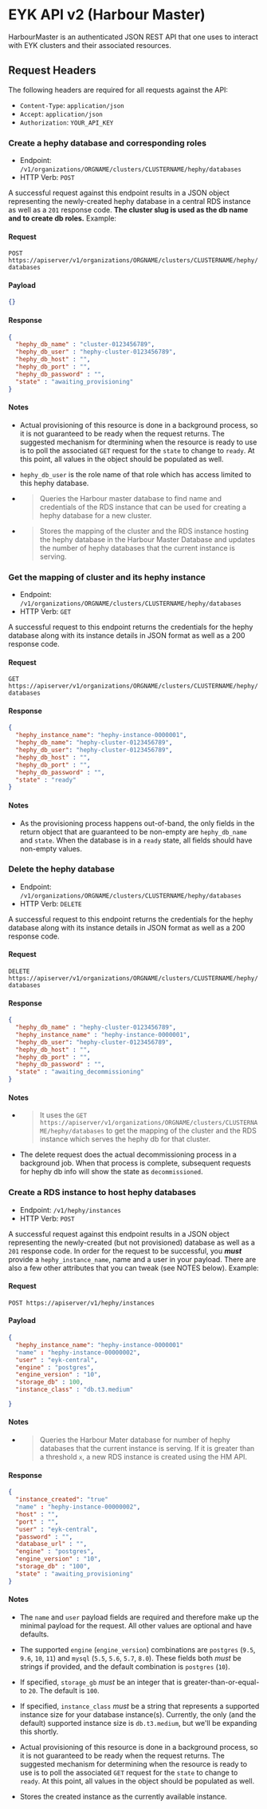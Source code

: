 # EYK API v2 (Harbour Master) #

HarbourMaster is an authenticated JSON REST API that one uses to interact with EYK clusters and their associated resources.

## Request Headers ##

The following headers are required for all requests against the API:

* `Content-Type`: `application/json`
* `Accept`: `application/json`
* `Authorization`: `YOUR_API_KEY`

### Create a hephy database and corresponding roles ###

* Endpoint: `/v1/organizations/ORGNAME/clusters/CLUSTERNAME/hephy/databases`
* HTTP Verb: `POST`

A successful request against this endpoint results in a JSON object representing the newly-created hephy database in a central RDS instance as well as a `201` response code. **The cluster slug is used as the db name and to create db roles.** Example:

#### Request ####

`POST https://apiserver/v1/organizations/ORGNAME/clusters/CLUSTERNAME/hephy/databases`

#### Payload ####

```json
{}
```

#### Response ####

```json
{
  "hephy_db_name" : "cluster-0123456789",
  "hephy_db_user" : "hephy-cluster-0123456789",
  "hephy_db_host" : "",
  "hephy_db_port" : "",
  "hephy_db_password" : "",
  "state" : "awaiting_provisioning"
}
```

#### Notes ####

* Actual provisioning of this resource is done in a background process, so it is not guaranteed to be ready when the request returns. The suggested mechanism for dtermining when the resource is ready to use is to poll the associated `GET` request for the `state` to change to `ready`. At this point, all values in the object should be populated as well.

* `hephy_db_user` is the role name of that role which has access limited to this hephy database.

* > Queries the Harbour master database to find name and credentials of the RDS instance that can be used for creating a hephy database for a new cluster.

* > Stores the mapping of the cluster and the RDS instance hosting the hephy database in the Harbour Master Database and updates the number of hephy databases that the current instance is serving.

### Get the mapping of cluster and its hephy instance ###

* Endpoint: `/v1/organizations/ORGNAME/clusters/CLUSTERNAME/hephy/databases`
* HTTP Verb: `GET`

A successful request to this endpoint returns the credentials for the hephy database along with its instance details in JSON format as well as a 200 response code.

#### Request ####

`GET https://apiserver/v1/organizations/ORGNAME/clusters/CLUSTERNAME/hephy/databases`

#### Response ####

```json
{
  "hephy_instance_name": "hephy-instance-0000001",
  "hephy_db_name": "hephy-cluster-0123456789",
  "hephy_db_user": "hephy-cluster-0123456789",
  "hephy_db_host" : "",
  "hephy_db_port" : "",
  "hephy_db_password" : "",
  "state" : "ready"
}
```
#### Notes ####

* As the provisioning process happens out-of-band, the only fields in the return object that are guaranteed to be non-empty are `hephy_db_name` and `state`. When the database is in a `ready` state, all fields should have non-empty values.

### Delete the hephy database ###

* Endpoint: `/v1/organizations/ORGNAME/clusters/CLUSTERNAME/hephy/databases`
* HTTP Verb: `DELETE`

A successful request to this endpoint returns the credentials for the hephy database along with its instance details in JSON format as well as a 200 response code.

#### Request ####

`DELETE https://apiserver/v1/organizations/ORGNAME/clusters/CLUSTERNAME/hephy/databases`

#### Response ####

```json
{
  "hephy_db_name" : "hephy-cluster-0123456789",
  "hephy_instance_name" : "hephy-instance-0000001",
  "hephy_db_user": "hephy-cluster-0123456789",
  "hephy_db_host" : "",
  "hephy_db_port" : "",
  "hephy_db_password" : "",
  "state" : "awaiting_decommissioning"
}
```

#### Notes ####

* > It uses the `GET https://apiserver/v1/organizations/ORGNAME/clusters/CLUSTERNAME/hephy/databases` to get the mapping of the cluster and the RDS instance which serves the hephy db for that cluster.

* The delete request does the actual decommissioning process in a background job. When that process is complete, subsequent requests for hephy db info will show the state as `decommissioned`.
 

### Create a RDS instance to host hephy databases ###

* Endpoint: `/v1/hephy/instances`
* HTTP Verb: `POST`

A successful request against this endpoint results in a JSON object representing the newly-created (but not provisioned) database as well as a `201` response code. In order for the request to be successful, you ***must*** provide a `hephy_instance_name`, name and a user in your payload. There are also a few other attributes that you can tweak (see NOTES below). Example:

#### Request ####

`POST https://apiserver/v1/hephy/instances`

#### Payload ####

```json
{
  "hephy_instance_name": "hephy-instance-0000001"
  "name" : "hephy-instance-00000002",
  "user" : "eyk-central",
  "engine" : "postgres",
  "engine_version" : "10",
  "storage_db" : 100,
  "instance_class" : "db.t3.medium"

}
```
#### Notes ####
* > Queries the Harbour Mater database for number of hephy databases that the current instance is serving. If it is greater than a threshold `x`, a new RDS instance is created using the HM API.
#### Response ####

```json
{
  "instance_created": "true"
  "name" : "hephy-instance-00000002",
  "host" : "",
  "port" : "",
  "user" : "eyk-central",
  "password" : "",
  "database_url" : "",
  "engine" : "postgres",
  "engine_version" : "10",
  "storage_db" : "100",
  "state" : "awaiting_provisioning"
}
```

#### Notes ####

* The `name` and `user` payload fields are required and therefore make up the minimal payload for the request. All other values are optional and have defaults.

* The supported `engine` (`engine_version`) combinations are `postgres` (`9.5`, `9.6`, `10`, `11`) and `mysql` (`5.5`, `5.6`, `5.7`, `8.0`). These fields both *must* be strings if provided, and the default combination is `postgres` (`10`).

* If specified, `storage_gb` *must* be an integer that is greater-than-or-equal-to `20`. The default is `100`.

* If specified, `instance_class` *must* be a string that represents a supported instance size for your database instance(s). Currently, the only (and the default) supported instance size is `db.t3.medium`, but we'll be expanding this shortly.

* Actual provisioning of this resource is done in a background process, so it is not guaranteed to be ready when the request returns. The suggested mechanism for determining when the resource is ready to use is to poll the associated `GET` request for the `state` to change to `ready`. At this point, all values in the object should be populated as well.

* Stores the created instance as the currently available instance.


